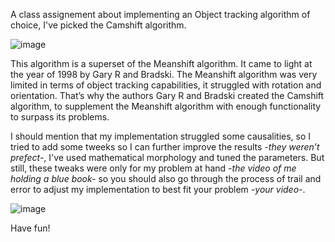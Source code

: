 A class assignement about implementing an Object tracking algorithm of choice, I've picked the Camshift algorithm.

![image](https://github.com/SaadLaggoun/Camshift-Algorithm-For-AnalyseDeSequenceVideo/assets/14249834/825a7c97-b93a-44da-ad70-d4704f6a0fc7)

This algorithm is a superset of the Meanshift algorithm. It came to light at the year of 1998 by Gary R and Bradski. The Meanshift algorithm was very limited in terms of object tracking capabilities, it struggled with rotation and orientation. That’s why the authors Gary R and Bradski created the Camshift algorithm, to supplement the Meanshift algorithm with enough functionality to surpass its problems.

I should mention that my implementation struggled some causalities, so I tried to add some tweeks so I can further improve the results *-they weren’t prefect-*, I've used mathematical morphology and tuned the parameters. But still, these tweaks were only for my problem at hand *-the video of me holding a blue book-* so you should also go through the process of trail and error to adjust my implementation to best fit your problem *-your video-*.

![image](https://github.com/SaadLaggoun/Camshift-Algorithm-For-AnalyseDeSequenceVideo/assets/14249834/7417297a-40ed-4ae9-b104-51d4825dbd67)

Have fun!
